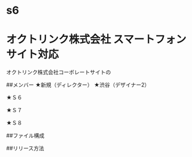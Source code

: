 # s6
# オクトリンク株式会社 スマートフォンサイト対応
オクトリンク株式会社コーボレートサイトの


##メンバー
★新規（ディレクター）
★渋谷（デザイナー2）

★Ｓ６

★Ｓ７

★Ｓ８

##ファイル構成


##リリース方法



